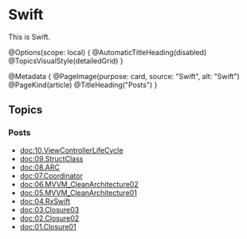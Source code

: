 # Swift

This is Swift.

@Options(scope: local) {
  @AutomaticTitleHeading(disabled)
  @TopicsVisualStyle(detailedGrid)
}

@Metadata {
  @PageImage(purpose: card, source: "Swift", alt: "Swift")
  @PageKind(article)
  @TitleHeading("Posts")
}

## Topics

### Posts

- <doc:10.ViewControllerLifeCycle>
- <doc:09.StructClass>
- <doc:08.ARC>
- <doc:07.Coordinator>
- <doc:06.MVVM_CleanArchitecture02>
- <doc:05.MVVM_CleanArchitecture01>
- <doc:04.RxSwift>
- <doc:03.Closure03>
- <doc:02.Closure02>
- <doc:01.Closure01>
